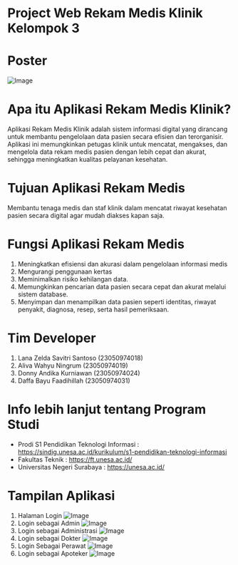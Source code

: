 # Project Web Rekam Medis Klinik Kelompok 3

# Poster
![Image](https://github.com/user-attachments/assets/dc19d9fb-b60f-4151-a73d-c245e9615c22)

# Apa itu Aplikasi Rekam Medis Klinik?
Aplikasi Rekam Medis Klinik adalah sistem informasi digital yang dirancang untuk membantu pengelolaan data pasien secara efisien dan terorganisir. Aplikasi ini memungkinkan petugas klinik untuk mencatat, mengakses, dan mengelola data rekam medis pasien dengan lebih cepat dan akurat, sehingga meningkatkan kualitas pelayanan kesehatan.

# Tujuan Aplikasi Rekam Medis
Membantu tenaga medis dan staf klinik dalam mencatat riwayat kesehatan pasien secara digital agar mudah diakses kapan saja.

# Fungsi Aplikasi Rekam Medis
1. Meningkatkan efisiensi dan akurasi dalam pengelolaan informasi medis
2. Mengurangi penggunaan kertas
3. Meminimalkan risiko kehilangan data.
4. Memungkinkan pencarian data pasien secara cepat dan akurat melalui sistem database.
5. Menyimpan dan menampilkan data pasien seperti identitas, riwayat penyakit, diagnosa, resep, serta hasil pemeriksaan.

# Tim Developer
1. Lana Zelda Savitri Santoso		 (23050974018)
2. Aliva Wahyu Ningrum 		       (23050974019)
3. Donny Andika Kurniawan		     (23050974024)
4. Daffa Bayu Faadihillah 		   (23050974031)

# Info lebih lanjut tentang Program Studi
- Prodi S1 Pendidikan Teknologi Informasi : https://sindig.unesa.ac.id/kurikulum/s1-pendidikan-teknologi-informasi
- Fakultas Teknik : https://ft.unesa.ac.id/
- Universitas Negeri Surabaya : https://unesa.ac.id/

# Tampilan Aplikasi
1. Halaman Login
![Image](https://github.com/user-attachments/assets/3e5c6b71-e5b1-4be2-b8ed-e1692bd04887)
2. Login sebagai Admin
![Image](https://github.com/user-attachments/assets/47bba77b-df6d-4c17-9d19-377fa1f65edd)
3. Login sebagai Administrasi
![Image](https://github.com/user-attachments/assets/4b83d831-16e9-4984-b8e0-b73ce3534b50)
4. Login sebagai Dokter
![Image](https://github.com/user-attachments/assets/060be774-9bc8-4ff8-bda3-9355a484cb73)
5. Login Sebagai Perawat
![Image](https://github.com/user-attachments/assets/eeed4a77-40d3-4654-9f8b-f1a4b27f54d4)
6. Login sebagai Apoteker
![Image](https://github.com/user-attachments/assets/804a5fbb-6d6a-4fa2-93f1-9a6df8300d01)
